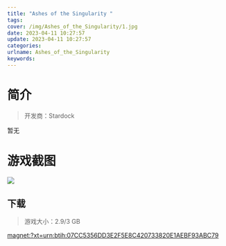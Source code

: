 ```yaml
---
title: "Ashes of the Singularity "
tags: 
cover: /img/Ashes_of_the_Singularity/1.jpg
date: 2023-04-11 10:27:57
update: 2023-04-11 10:27:57
categories: 
urlname: Ashes_of_the_Singularity
keywords: 
---
```

# 简介

> 开发商：Stardock

暂无

# 游戏截图

![](/img/Ashes_of_the_Singularity/2.jpg)


## 下载

> 游戏大小：2.9/3 GB

[magnet:?xt=urn:btih:07CC5356DD3E2F5E8C420733820E1AEBF93ABC79](magnet:?xt=urn:btih:07CC5356DD3E2F5E8C420733820E1AEBF93ABC79)